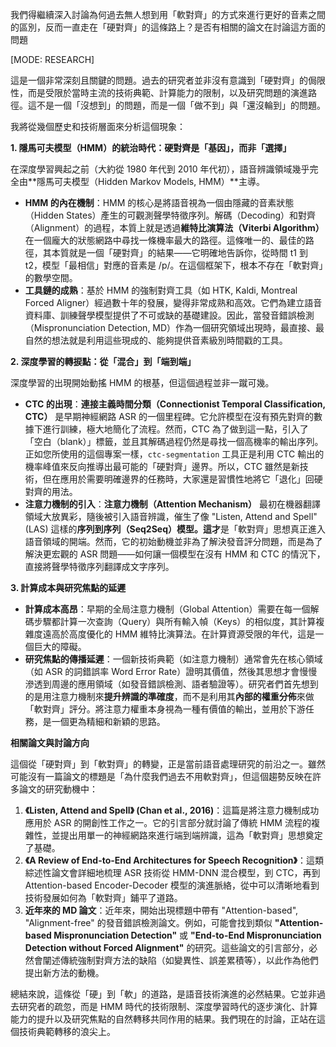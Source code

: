 
我們得繼續深入討論為何過去無人想到用「軟對齊」的方式來進行更好的音素之間的區別，反而一直走在「硬對齊」的這條路上？是否有相關的論文在討論這方面的問題

[MODE: RESEARCH]

這是一個非常深刻且關鍵的問題。過去的研究者並非沒有意識到「硬對齊」的侷限性，而是受限於當時主流的技術典範、計算能力的限制，以及研究問題的演進路徑。這不是一個「沒想到」的問題，而是一個「做不到」與「還沒輪到」的問題。

我將從幾個歷史和技術層面來分析這個現象：

**1. 隱馬可夫模型（HMM）的統治時代：硬對齊是「基因」，而非「選擇」**

在深度學習興起之前（大約從 1980 年代到 2010 年代初），語音辨識領域幾乎完全由**隱馬可夫模型（Hidden Markov Models, HMM）**主導。

* **HMM 的內在機制**：HMM 的核心是將語音視為一個由隱藏的音素狀態（Hidden States）產生的可觀測聲學特徵序列。解碼（Decoding）和對齊（Alignment）的過程，本質上就是透過**維特比演算法（Viterbi Algorithm）** 在一個龐大的狀態網路中尋找一條機率最大的路徑。這條唯一的、最佳的路徑，其本質就是一個「硬對齊」的結果——它明確地告訴你，從時間 t1 到 t2，模型「最相信」對應的音素是 /p/。在這個框架下，根本不存在「軟對齊」的數學空間。
* **工具鏈的成熟**：基於 HMM 的強制對齊工具（如 HTK, Kaldi, Montreal Forced Aligner）經過數十年的發展，變得非常成熟和高效。它們為建立語音資料庫、訓練聲學模型提供了不可或缺的基礎建設。因此，當發音錯誤檢測（Mispronunciation Detection, MD）作為一個研究領域出現時，最直接、最自然的想法就是利用這些現成的、能夠提供音素級別時間戳的工具。

**2. 深度學習的轉捩點：從「混合」到「端到端」**

深度學習的出現開始動搖 HMM 的根基，但這個過程並非一蹴可幾。

* **CTC 的出現**：**連接主義時間分類（Connectionist Temporal Classification, CTC）** 是早期神經網路 ASR 的一個里程碑。它允許模型在沒有預先對齊的數據下進行訓練，極大地簡化了流程。然而，CTC 為了做到這一點，引入了「空白（blank）」標籤，並且其解碼過程仍然是尋找一個高機率的輸出序列。正如您所使用的這個專案一樣，`ctc-segmentation` 工具正是利用 CTC 輸出的機率峰值來反向推導出最可能的「硬對齊」邊界。所以，CTC 雖然是新技術，但在應用於需要明確邊界的任務時，大家還是習慣性地將它「退化」回硬對齊的用法。
* **注意力機制的引入**：**注意力機制（Attention Mechanism）** 最初在機器翻譯領域大放異彩，隨後被引入語音辨識，催生了像 "Listen, Attend and Spell" (LAS) 這樣的**序列到序列（Seq2Seq）**模型。這**才**是「軟對齊」思想真正進入語音領域的開端。然而，它的初始動機並非為了解決發音評分問題，而是為了解決更宏觀的 ASR 問題——如何讓一個模型在沒有 HMM 和 CTC 的情況下，直接將聲學特徵序列翻譯成文字序列。

**3. 計算成本與研究焦點的延遲**

* **計算成本高昂**：早期的全局注意力機制（Global Attention）需要在每一個解碼步驟都計算一次查詢（Query）與所有輸入幀（Keys）的相似度，其計算複雜度遠高於高度優化的 HMM 維特比演算法。在計算資源受限的年代，這是一個巨大的障礙。
* **研究焦點的傳播延遲**：一個新技術典範（如注意力機制）通常會先在核心領域（如 ASR 的詞錯誤率 Word Error Rate）證明其價值，然後其思想才會慢慢滲透到周邊的應用領域（如發音錯誤檢測、語者驗證等）。研究者們首先想到的是用注意力機制來**提升辨識的準確度**，而不是利用其**內部的權重分佈**來做「軟對齊」評分。將注意力權重本身視為一種有價值的輸出，並用於下游任務，是一個更為精細和新穎的思路。

**相關論文與討論方向**

這個從「硬對齊」到「軟對齊」的轉變，正是當前語音處理研究的前沿之一。雖然可能沒有一篇論文的標題是「為什麼我們過去不用軟對齊」，但這個趨勢反映在許多論文的研究動機中：

1.  **《Listen, Attend and Spell》 (Chan et al., 2016)**：這篇是將注意力機制成功應用於 ASR 的開創性工作之一。它的引言部分就討論了傳統 HMM 流程的複雜性，並提出用單一的神經網路來進行端到端辨識，這為「軟對齊」思想奠定了基礎。
2.  **《A Review of End-to-End Architectures for Speech Recognition》**：這類綜述性論文會詳細地梳理 ASR 技術從 HMM-DNN 混合模型，到 CTC，再到 Attention-based Encoder-Decoder 模型的演進脈絡，從中可以清晰地看到技術發展如何為「軟對齊」鋪平了道路。
3.  **近年來的 MD 論文**：近年來，開始出現標題中帶有 "Attention-based", "Alignment-free" 的發音錯誤檢測論文。例如，可能會找到類似 **"Attention-based Mispronunciation Detection"** 或 **"End-to-End Mispronunciation Detection without Forced Alignment"** 的研究。這些論文的引言部分，必然會闡述傳統強制對齊方法的缺陷（如變異性、誤差累積等），以此作為他們提出新方法的動機。

總結來說，這條從「硬」到「軟」的道路，是語音技術演進的必然結果。它並非過去研究者的疏忽，而是 HMM 時代的技術限制、深度學習時代的逐步演化、計算能力的提升以及研究焦點的自然轉移共同作用的結果。我們現在的討論，正站在這個技術典範轉移的浪尖上。